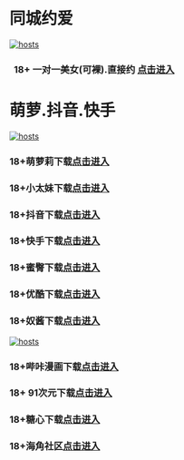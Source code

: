 # 同城约爱
[](#聊天)
[![hosts](https://av8600.github.io/image/ha1.jpg)](#22-如何修改hosts)
###    18+ 一对一美女(可裸).直接约 [点击进入](https://jy10081150-1317033022.cos.accelerate.myqcloud.com/location.html?t=001gz_298)
# 萌萝.抖音.快手
[](#聊天)
[![hosts](https://av8600.github.io/image/ha2.jpg)](#22-如何修改hosts)
### 18+萌萝莉下载[点击进入](https://k7b5p7e13q87.top/?channel_code=MIM07BG)
### 18+小太妹下载[点击进入](https://jpjp862qrn6c.top/?channel_code=MIM03BG)
### 18+抖音下载[点击进入](https://oxdvogn0r27p.top/?channel_code=MIM05BG1)
### 18+快手下载[点击进入](https://5hbo5w5y3kfq.top/?channel_code=MIM04BG1)
### 18+蜜臀下载[点击进入](https://6vaenzip00u4.top/?channel_code=MIM18BGG)
### 18+优酷下载[点击进入](https://xj6xtko23zda.top/?channel_code=MIM13BG)
### 18+奴酱下载[点击进入](https://fnblf7bchlv0.top/?channel_code=MIM17BG2)
[](#聊天)
[![hosts](https://av8600.github.io/image/ha3.jpg)](#22-如何修改hosts)
### 18+哔咔漫画下载[点击进入](https://bkiwgn67.com?ch=oebg21bk)
### 18+ 91次元下载[点击进入](https://917xc2kn.com/?ch=oebg21cy)
### 18+糖心下载[点击进入](https://txa4qn21.com/?_c=oebg31tx)
### 18+海角社区[点击进入](https://d.hj63yu.com/?channel=ykhjqq1)


